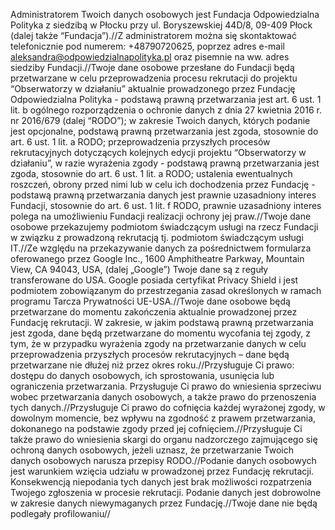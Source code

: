 Administratorem Twoich danych osobowych jest Fundacja Odpowiedzialna Polityka z siedzibą w Płocku przy ul. Boryszewskiej 44D/8, 09-409 Płock (dalej także “Fundacja”).//Z administratorem można się skontaktować telefonicznie pod numerem: +48790720625, poprzez adres e-mail aleksandra@odpowiedzialnapolityka.pl oraz pisemnie na ww. adres siedziby Fundacji.//Twoje dane osobowe przesłane do Fundacji będą przetwarzane w celu przeprowadzenia procesu rekrutacji do projektu “Obserwatorzy w działaniu” aktualnie prowadzonego przez Fundację Odpowiedzialna Polityka - podstawą prawną przetwarzania jest art. 6 ust. 1 lit. b ogólnego rozporządzenia o ochronie danych z dnia 27 kwietnia 2016 r. nr 2016/679 (dalej “RODO”); w zakresie Twoich danych, których podanie jest opcjonalne, podstawą prawną przetwarzania jest zgoda, stosownie do art. 6 ust. 1 lit. a RODO;	przeprowadzenia przyszłych procesów rekrutacyjnych dotyczących kolejnych edycji projektu “Obserwatorzy w działaniu”, w razie wyrażenia zgody - podstawą prawną przetwarzania jest zgoda, stosownie do art. 6 ust. 1 lit. a RODO; ustalenia ewentualnych roszczeń, obrony przed nimi lub w celu ich dochodzenia przez Fundację - podstawą prawną przetwarzania danych jest prawnie uzasadniony interes Fundacji, stosownie do art. 6 ust. 1 lit. f RODO, prawnie uzasadniony interes polega na umożliwieniu Fundacji realizacji ochrony jej praw.//Twoje dane osobowe przekazujemy podmiotom świadczącym usługi na rzecz Fundacji w związku z prowadzoną rekrutacją tj. podmiotom świadczącym usługi IT.//Ze względu na przekazywanie danych za pośrednictwem formularza oferowanego przez Google Inc., 1600 Amphitheatre Parkway, Mountain View, CA 94043, USA, (dalej „Google”) Twoje dane są z reguły transferowane do USA. Google posiada certyfikat Privacy Shield i jest podmiotem zobowiązanym do przestrzegania zasad określonych w ramach programu Tarcza Prywatności UE-USA.//Twoje dane osobowe będą przetwarzane do momentu zakończenia aktualnie prowadzonej przez Fundację rekrutacji. W zakresie, w jakim podstawą prawną przetwarzania jest zgoda, dane będą przetwarzane do momentu wycofania tej zgody, z tym, że w przypadku wyrażenia zgody na przetwarzanie danych w celu przeprowadzenia przyszłych procesów rekrutacyjnych – dane będą przetwarzane nie dłużej niż przez okres roku.//Przysługuje Ci prawo: dostępu do danych osobowych, ich sprostowania, usunięcia lub ograniczenia przetwarzania. Przysługuje Ci prawo do wniesienia sprzeciwu wobec przetwarzania danych osobowych, a także prawo do przenoszenia tych danych.//Przysługuje Ci prawo do cofnięcia każdej wyrażonej zgody, w dowolnym momencie, bez wpływu na zgodność z prawem przetwarzania, dokonanego na podstawie zgody przed jej cofnięciem.//Przysługuje Ci także prawo do wniesienia skargi do organu nadzorczego zajmującego się ochroną danych osobowych, jeżeli uznasz, że przetwarzanie Twoich danych osobowych narusza przepisy RODO.//Podanie danych osobowych jest warunkiem wzięcia udziału w prowadzonej przez Fundację rekrutacji. Konsekwencją niepodania tych danych jest brak możliwości rozpatrzenia Twojego zgłoszenia w procesie rekrutacji. Podanie danych jest dobrowolne w zakresie danych niewymaganych przez Fundację.//Twoje dane nie będą podlegały profilowaniu//
